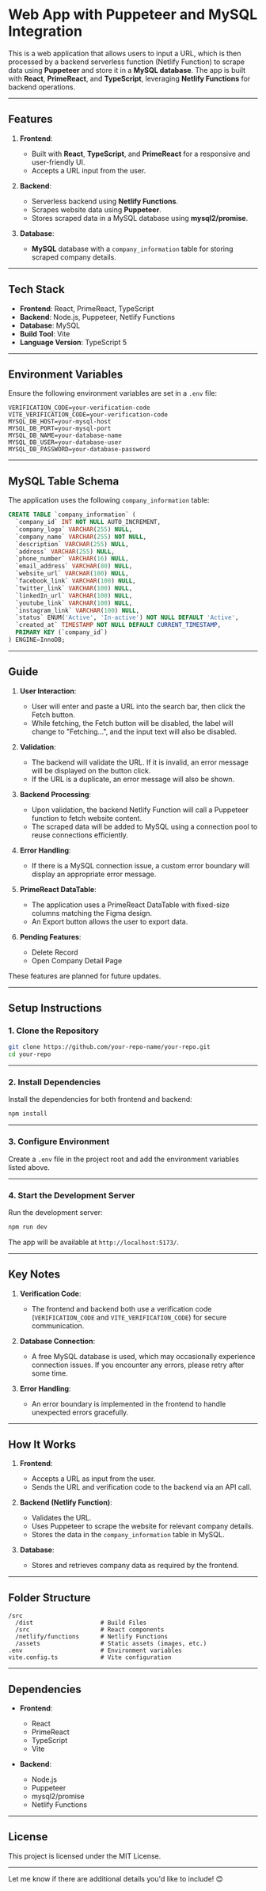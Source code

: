 # Web App with Puppeteer and MySQL Integration

This is a web application that allows users to input a URL, which is then processed by a backend serverless function (Netlify Function) to scrape data using **Puppeteer** and store it in a **MySQL database**. The app is built with **React**, **PrimeReact**, and **TypeScript**, leveraging **Netlify Functions** for backend operations.

---

## Features

1. **Frontend**:
   - Built with **React**, **TypeScript**, and **PrimeReact** for a responsive and user-friendly UI.
   - Accepts a URL input from the user.

2. **Backend**:
   - Serverless backend using **Netlify Functions**.
   - Scrapes website data using **Puppeteer**.
   - Stores scraped data in a MySQL database using **mysql2/promise**.

3. **Database**:
   - **MySQL** database with a `company_information` table for storing scraped company details.

---

## Tech Stack

- **Frontend**: React, PrimeReact, TypeScript
- **Backend**: Node.js, Puppeteer, Netlify Functions
- **Database**: MySQL
- **Build Tool**: Vite
- **Language Version**: TypeScript 5

---

## Environment Variables

Ensure the following environment variables are set in a `.env` file:

```env
VERIFICATION_CODE=your-verification-code
VITE_VERIFICATION_CODE=your-verification-code
MYSQL_DB_HOST=your-mysql-host
MYSQL_DB_PORT=your-mysql-port
MYSQL_DB_NAME=your-database-name
MYSQL_DB_USER=your-database-user
MYSQL_DB_PASSWORD=your-database-password
```

---

## MySQL Table Schema

The application uses the following `company_information` table:

```sql
CREATE TABLE `company_information` (
  `company_id` INT NOT NULL AUTO_INCREMENT,
  `company_logo` VARCHAR(255) NULL,
  `company_name` VARCHAR(255) NOT NULL,
  `description` VARCHAR(255) NULL,
  `address` VARCHAR(255) NULL,
  `phone_number` VARCHAR(16) NULL,
  `email_address` VARCHAR(80) NULL,
  `website_url` VARCHAR(100) NULL,
  `facebook_link` VARCHAR(100) NULL,
  `twitter_link` VARCHAR(100) NULL,
  `linkedIn_url` VARCHAR(100) NULL,
  `youtube_link` VARCHAR(100) NULL,
  `instagram_link` VARCHAR(100) NULL,
  `status` ENUM('Active', 'In-active') NOT NULL DEFAULT 'Active',
  `created_at` TIMESTAMP NOT NULL DEFAULT CURRENT_TIMESTAMP,
  PRIMARY KEY (`company_id`)
) ENGINE=InnoDB;
```

---

## Guide

1. **User Interaction**:
   - User will enter and paste a URL into the search bar, then click the Fetch button.
   - While fetching, the Fetch button will be disabled, the label will change to "Fetching...", and the input text will also be disabled.

2. **Validation**:
   - The backend will validate the URL. If it is invalid, an error message will be displayed on the button click.
   - If the URL is a duplicate, an error message will also be shown.

3. **Backend Processing**:
   - Upon validation, the backend Netlify Function will call a Puppeteer function to fetch website content.
   - The scraped data will be added to MySQL using a connection pool to reuse connections efficiently.

4. **Error Handling**:
   - If there is a MySQL connection issue, a custom error boundary will display an appropriate error message.

5. **PrimeReact DataTable**:
   - The application uses a PrimeReact DataTable with fixed-size columns matching the Figma design.
   - An Export button allows the user to export data.

6. **Pending Features**:
   - Delete Record
   - Open Company Detail Page

These features are planned for future updates.

---

## Setup Instructions

### 1. Clone the Repository

```bash
git clone https://github.com/your-repo-name/your-repo.git
cd your-repo
```

---

### 2. Install Dependencies

Install the dependencies for both frontend and backend:

```bash
npm install
```

---

### 3. Configure Environment

Create a `.env` file in the project root and add the environment variables listed above.

---

### 4. Start the Development Server

Run the development server:

```bash
npm run dev
```

The app will be available at `http://localhost:5173/`.

---

## Key Notes

1. **Verification Code**:
   - The frontend and backend both use a verification code (`VERIFICATION_CODE` and `VITE_VERIFICATION_CODE`) for secure communication.

2. **Database Connection**:
   - A free MySQL database is used, which may occasionally experience connection issues. If you encounter any errors, please retry after some time.

3. **Error Handling**:
   - An error boundary is implemented in the frontend to handle unexpected errors gracefully.

---

## How It Works

1. **Frontend**:
   - Accepts a URL as input from the user.
   - Sends the URL and verification code to the backend via an API call.

2. **Backend (Netlify Function)**:
   - Validates the URL.
   - Uses Puppeteer to scrape the website for relevant company details.
   - Stores the data in the `company_information` table in MySQL.

3. **Database**:
   - Stores and retrieves company data as required by the frontend.

---

## Folder Structure

```
/src
  /dist                   # Build Files
  /src                    # React components
  /netlify/functions      # Netlify Functions
  /assets                 # Static assets (images, etc.)
.env                      # Environment variables
vite.config.ts            # Vite configuration
```

---

## Dependencies

- **Frontend**:
  - React
  - PrimeReact
  - TypeScript
  - Vite

- **Backend**:
  - Node.js
  - Puppeteer
  - mysql2/promise
  - Netlify Functions

---

## License

This project is licensed under the MIT License.

---

Let me know if there are additional details you'd like to include! 😊
